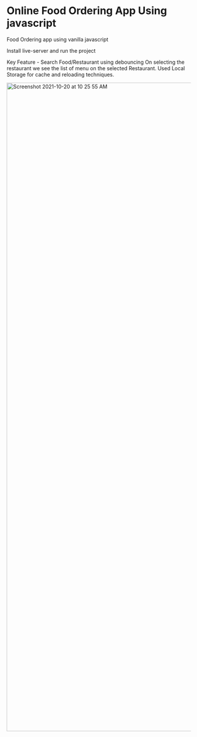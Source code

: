 # Online Food Ordering App Using javascript
Food Ordering app using vanilla javascript

Install live-server and run the project

Key Feature -
Search Food/Restaurant using debouncing
On selecting the restaurant we see the list of menu on the selected Restaurant.
Used Local Storage for cache and reloading techniques.

<img width="1774" alt="Screenshot 2021-10-20 at 10 25 55 AM" src="https://user-images.githubusercontent.com/26399343/138030603-3b92498d-e4f1-4d84-9e80-aa444830099e.png">
